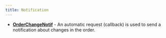 ```yaml
---
title: Notification
---
```


-   [**OrderChangeNotif**](/ndc/notification/orderchangenotif) - An automatic request (callback) is used to send a notification about changes in the order.
